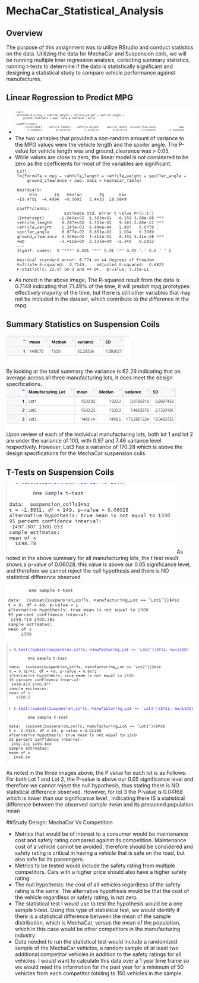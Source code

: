 # MechaCar_Statistical_Analysis

## Overview
The purpose of this assignment was to utilize RStudio and conduct statistics on the data. Utilizing the data for MechaCar and Suspension coils, we will be running multiple liner regression analysis, collecting summary statistics, running t-tests to determine if the data is statistically significant and designing a statistical study to compare vehicle performance against manufactures.


## Linear Regression to Predict MPG
* ![Linear Regression](Images/Linear_Regression.PNG)
* The two variables that provided a non-random amount of variance to the MPG values were the vehicle length and the spoiler angle. The P-value for vehicle length was and ground_clearance was > 0.05.
* While values are close to zero, the linear model is not considered to be zero as the coefficients for most of the variables are significant.
![Summary](Images/PartA_Summary.PNG)
* As noted in the above image, The R-squared result from the data is 0.7149 indicating that 71.49% of the time, it will predict mpg prototypes effectively majority of the time, but there is still other variables that may not be included in the dataset, which contribute to the difference in the mpg.


## Summary Statistics on Suspension Coils
![PSI Summary](Images/PSI_Summary.PNG)

By looking at the total summary the variance is 62.29 indicating that on average across all three manufacturing lots, it does meet the design specifications.
![Manufacturing Lot](Images/Manufacturing_Lot.PNG)
Upon review of each of the individual manufacturing lots, both lot 1 and lot 2 are under the variance of 100, with 0.97 and 7.46 variance level respectively. However, Lot3 has a variance of 170.28 which is above the design specifications for the MechaCar suspension coils. 

## T-Tests on Suspension Coils
![T Test Summary](Images/T_test.PNG)
As noted in the above summary for all manufacturing lots, the t test result shows a p-value of 0.06028. this value is above our 0.05 significance level, and therefore we cannot reject the null hypothesis and there is NO statistical difference observed.

![T Test Summary](Images/ttest_Lot1.PNG)
![T Test Summary](Images/ttest_Lot2.PNG)
![T Test Summary](Images/ttest_Lot3.PNG)

As noted in the three images above, the P value for each lot is as Follows:
For both Lot 1 and Lot 2, the P-value is above our 0.05 significance level and therefore we cannot reject the null hypothesis, thus stating there is NO statistical difference observed. However, for lot 3 the P-value is 0.04168 which is lower than our significance level , indicating there IS a statistical difference between the observed sample mean and its presumed population mean


##Study Design: MechaCar Vs Competition
* Metrics that would be of interest to a consumer would be maintenance cost and safety rating compared against its competition. Maintenance cost of a vehicle cannot be avoided, therefore should be considered and safety rating is critical in having a vehicle that is safe on the road, but also safe for its passengers.
* Metrics to be tested would include the safety rating from multiple competitors. Cars with a higher price should also have a higher safety rating. 
* The null hypothesis: the cost of all vehicles regardless of the safety rating is the same. The alternative hypothesis would be that the cost of the vehicle regardless or safety rating, is not zero.
* The statistical test I would use to test the hypothesis would be a one sample t-test. Using this type of statistical test, we would identify if there is a statistical difference between the mean of the sample distribution, which is MechaCar, versus the mean of the population, which in this case would be other competitors in the manufacturing industry
* Data needed to run the statistical test would include a randomized sample of the MechaCar vehicles, a random sample of at least two additional competitor vehicles in addition to the safety ratings for all vehicles.  I would want to calculate this data over a 1 year time frame so we would need the information for the past year for a minimum of 50 vehicles from each competitor totaling to 150 vehicles in the sample.

